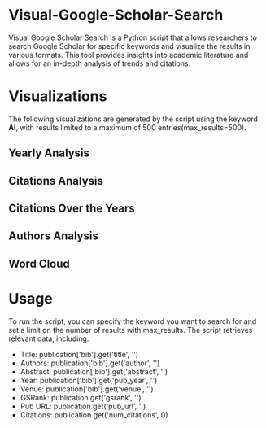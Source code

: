 # Visual-Google-Scholar-Search
Visual Google Scholar Search is a Python script that allows researchers to search Google Scholar for specific keywords and visualize the results in various formats. This tool provides insights into academic literature and allows for an in-depth analysis of trends and citations.

# Visualizations
The following visualizations are generated by the script using the keyword **AI**, with results limited to a maximum of 500 entries(max_results=500).

## Yearly Analysis

## Citations Analysis

## Citations Over the Years

## Authors Analysis

## Word Cloud

# Usage
To run the script, you can specify the keyword you want to search for and set a limit on the number of results with max_results. The script retrieves relevant data, including:

- Title: publication['bib'].get('title', '')
- Authors: publication['bib'].get('author', '')
- Abstract: publication['bib'].get('abstract', '')
- Year: publication['bib'].get('pub_year', '')
- Venue: publication['bib'].get('venue', '')
- GSRank: publication.get('gsrank', '')
- Pub URL: publication.get('pub_url', '')
- Citations: publication.get('num_citations', 0)
